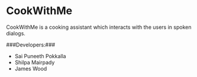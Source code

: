 CookWithMe
==========

CookWithMe is a cooking assistant which interacts with the users in spoken dialogs.

###Developers:###
* Sai Puneeth Pokkalla
* Shilpa Mairpady
* James Wood
